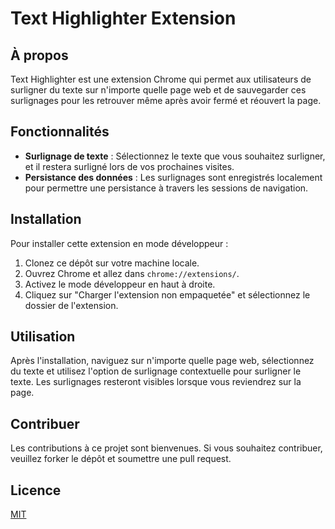# Text Highlighter Extension

## À propos
Text Highlighter est une extension Chrome qui permet aux utilisateurs de surligner du texte sur n'importe quelle page web et de sauvegarder ces surlignages pour les retrouver même après avoir fermé et réouvert la page.

## Fonctionnalités
- **Surlignage de texte** : Sélectionnez le texte que vous souhaitez surligner, et il restera surligné lors de vos prochaines visites.
- **Persistance des données** : Les surlignages sont enregistrés localement pour permettre une persistance à travers les sessions de navigation.

## Installation
Pour installer cette extension en mode développeur :
1. Clonez ce dépôt sur votre machine locale.
2. Ouvrez Chrome et allez dans `chrome://extensions/`.
3. Activez le mode développeur en haut à droite.
4. Cliquez sur "Charger l'extension non empaquetée" et sélectionnez le dossier de l'extension.

## Utilisation
Après l'installation, naviguez sur n'importe quelle page web, sélectionnez du texte et utilisez l'option de surlignage contextuelle pour surligner le texte. Les surlignages resteront visibles lorsque vous reviendrez sur la page.

## Contribuer
Les contributions à ce projet sont bienvenues. Si vous souhaitez contribuer, veuillez forker le dépôt et soumettre une pull request.

## Licence
[MIT](LICENSE)
